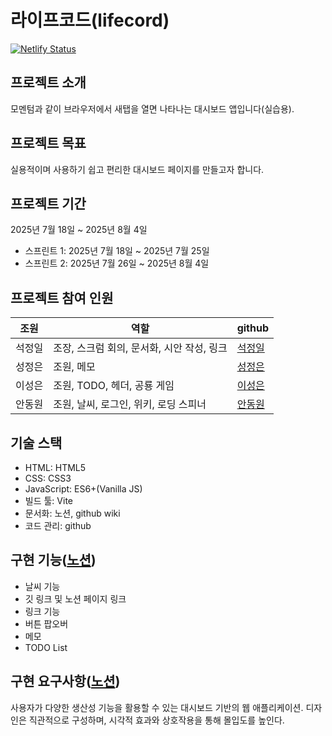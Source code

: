 # 라이프코드(lifecord)

[![Netlify Status](https://api.netlify.com/api/v1/badges/ffe0d4c5-cde2-4c5e-abd2-a6b0d7a6b02d/deploy-status)](https://app.netlify.com/projects/vanilajs4/deploys)

## 프로젝트 소개

모멘텀과 같이 브라우저에서 새탭을 열면 나타나는 대시보드 앱입니다(실습용).

## 프로젝트 목표

실용적이며 사용하기 쉽고 편리한 대시보드 페이지를 만들고자 합니다.

## 프로젝트 기간

2025년 7월 18일 ~ 2025년 8월 4일

- 스프린트 1: 2025년 7월 18일 ~ 2025년 7월 25일
- 스프린트 2: 2025년 7월 26일 ~ 2025년 8월 4일

## 프로젝트 참여 인원

| 조원   | 역할                                       | github                                    |
| ------ | ------------------------------------------ | ----------------------------------------- |
| 석정일 | 조장, 스크럼 회의, 문서화, 시안 작성, 링크 | [석정일](https://github.com/but212)       |
| 성정은 | 조원, 메모                                 | [성정은](https://github.com/jeongeunsung) |
| 이성은 | 조원, TODO, 헤더, 공룡 게임                | [이성은](https://github.com/HanUL072)     |
| 안동원 | 조원, 날씨, 로그인, 위키, 로딩 스피너      | [안동원](https://github.com/dongwonAhn)   |

## 기술 스택

- HTML: HTML5
- CSS: CSS3
- JavaScript: ES6+(Vanilla JS)
- 빌드 툴: Vite
- 문서화: 노션, github wiki
- 코드 관리: github

## 구현 기능([노션](https://www.notion.so/23473873401a81b79472e16cc55784ac))

- 날씨 기능
- 깃 링크 및 노션 페이지 링크
- 링크 기능
- 버튼 팝오버
- 메모
- TODO List

## 구현 요구사항([노션](https://www.notion.so/23473873401a813a94d6e91b3ad435b7#23a73873401a80fea47ec753bc65f7fc))

사용자가 다양한 생산성 기능을 활용할 수 있는 대시보드 기반의 웹 애플리케이션. 디자인은 직관적으로 구성하며, 시각적 효과와 상호작용을 통해 몰입도를 높인다.
